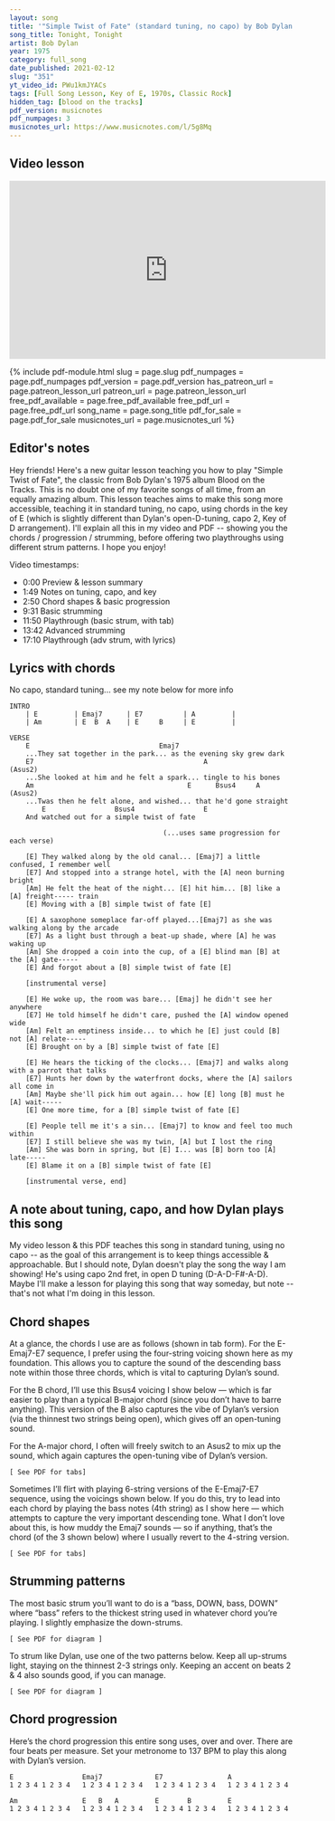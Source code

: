 ```yaml
---
layout: song
title: '"Simple Twist of Fate" (standard tuning, no capo) by Bob Dylan'
song_title: Tonight, Tonight
artist: Bob Dylan
year: 1975
category: full_song
date_published: 2021-02-12
slug: "351"
yt_video_id: PWu1kmJYACs
tags: [Full Song Lesson, Key of E, 1970s, Classic Rock]
hidden_tag: [blood on the tracks]
pdf_version: musicnotes
pdf_numpages: 3
musicnotes_url: https://www.musicnotes.com/l/5g8Mq
---
```







## Video lesson

<iframe width="560" height="315" src="https://www.youtube.com/embed/PWu1kmJYACs" frameborder="0" allow="accelerometer; autoplay; encrypted-media; gyroscope; picture-in-picture" allowfullscreen></iframe>

{% include pdf-module.html slug = page.slug pdf_numpages = page.pdf_numpages pdf_version = page.pdf_version has_patreon_url = page.patreon_lesson_url patreon_url = page.patreon_lesson_url free_pdf_available = page.free_pdf_available free_pdf_url = page.free_pdf_url song_name = page.song_title pdf_for_sale = page.pdf_for_sale musicnotes_url = page.musicnotes_url %}

## Editor's notes

Hey friends! Here's a new guitar lesson teaching you how to play "Simple Twist of Fate", the classic from Bob Dylan's 1975 album Blood on the Tracks. This is no doubt one of my favorite songs of all time, from an equally amazing album. This lesson teaches aims to make this song more accessible, teaching it in standard tuning, no capo, using chords in the key of E (which is slightly different than Dylan's open-D-tuning, capo 2, Key of D arrangement). I'll explain all this in my video and PDF -- showing you the chords / progression / strumming, before offering two playthroughs using different strum patterns. I hope you enjoy!

Video timestamps:

- 0:00 Preview & lesson summary
- 1:49 Notes on tuning, capo, and key
- 2:50 Chord shapes & basic progression
- 9:31 Basic strumming
- 11:50 Playthrough (basic strum, with tab)
- 13:42 Advanced strumming
- 17:10 Playthrough (adv strum, with lyrics)

## Lyrics with chords

No capo, standard tuning... see my note below for more info

    INTRO
        | E         | Emaj7      | E7          | A         |
        | Am        | E  B  A    | E     B     | E         |

    VERSE
        E                                Emaj7
        ...They sat together in the park... as the evening sky grew dark
        E7                                          A                    (Asus2)
        ...She looked at him and he felt a spark... tingle to his bones
        Am                                      E      Bsus4     A       (Asus2)
        ...Twas then he felt alone, and wished... that he'd gone straight
            E                 Bsus4                 E
        And watched out for a simple twist of fate

                                          (...uses same progression for each verse)

        [E] They walked along by the old canal... [Emaj7] a little confused, I remember well
        [E7] And stopped into a strange hotel, with the [A] neon burning bright
        [Am] He felt the heat of the night... [E] hit him... [B] like a [A] freight----- train
        [E] Moving with a [B] simple twist of fate [E]

        [E] A saxophone someplace far-off played...[Emaj7] as she was walking along by the arcade
        [E7] As a light bust through a beat-up shade, where [A] he was waking up
        [Am] She dropped a coin into the cup, of a [E] blind man [B] at the [A] gate-----
        [E] And forgot about a [B] simple twist of fate [E]

        [instrumental verse]

        [E] He woke up, the room was bare... [Emaj] he didn't see her anywhere
        [E7] He told himself he didn't care, pushed the [A] window opened wide
        [Am] Felt an emptiness inside... to which he [E] just could [B] not [A] relate-----
        [E] Brought on by a [B] simple twist of fate [E]

        [E] He hears the ticking of the clocks... [Emaj7] and walks along with a parrot that talks
        [E7] Hunts her down by the waterfront docks, where the [A] sailors all come in
        [Am] Maybe she'll pick him out again... how [E] long [B] must he [A] wait-----
        [E] One more time, for a [B] simple twist of fate [E]

        [E] People tell me it's a sin... [Emaj7] to know and feel too much within
        [E7] I still believe she was my twin, [A] but I lost the ring
        [Am] She was born in spring, but [E] I... was [B] born too [A] late-----
        [E] Blame it on a [B] simple twist of fate [E]

        [instrumental verse, end]

## A note about tuning, capo, and how Dylan plays this song

My video lesson & this PDF teaches this song in standard tuning, using no capo -- as the goal of this arrangement is to keep things accessible & approachable. But I should note, Dylan doesn't play the song the way I am showing! He's using capo 2nd fret, in open D tuning (D-A-D-F#-A-D). Maybe I'll make a lesson for playing this song that way someday, but note -- that's not what I'm doing in this lesson.

## Chord shapes

At a glance, the chords I use are as follows (shown in tab form). For the E-Emaj7-E7 sequence, I prefer using the four-string voicing shown here as my foundation. This allows you to capture the sound of the descending bass note within those three chords, which is vital to capturing Dylan’s sound.

For the B chord, I’ll use this Bsus4 voicing I show below — which is far easier to play than a typical B-major chord (since you don’t have to barre anything). This version of the B also captures the vibe of Dylan’s version (via the thinnest two strings being open), which gives off an open-tuning sound.

For the A-major chord, I often will freely switch to an Asus2 to mix up the sound, which again captures the open-tuning vibe of Dylan’s version.

    [ See PDF for tabs]

Sometimes I’ll flirt with playing 6-string versions of the E-Emaj7-E7 sequence, using the voicings shown below. If you do this, try to lead into each chord by playing the bass notes (4th string) as I show here — which attempts to capture the very important descending tone. What I don’t love about this, is how muddy the Emaj7 sounds — so if anything, that’s the chord (of the 3 shown below) where I usually revert to the 4-string version.

    [ See PDF for tabs]

## Strumming patterns

The most basic strum you’ll want to do is a “bass, DOWN, bass, DOWN” where “bass” refers to the thickest string used in whatever chord you’re playing. I slightly emphasize the down-strums.

    [ See PDF for diagram ]

To strum like Dylan, use one of the two patterns below. Keep all up-strums light, staying on the thinnest 2-3 strings only. Keeping an accent on beats 2 & 4 also sounds good, if you can manage.

    [ See PDF for diagram ]

## Chord progression

Here’s the chord progression this entire song uses, over and over. There are four beats per measure. Set your metronome to 137 BPM to play this along with Dylan’s version.

    E                 Emaj7             E7                A             
    1 2 3 4 1 2 3 4   1 2 3 4 1 2 3 4   1 2 3 4 1 2 3 4   1 2 3 4 1 2 3 4  

    Am                E   B   A         E       B         E
    1 2 3 4 1 2 3 4   1 2 3 4 1 2 3 4   1 2 3 4 1 2 3 4   1 2 3 4 1 2 3 4  
